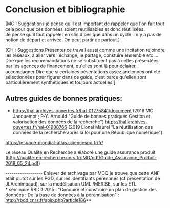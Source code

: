 # Conclusion et bibliographie

[MC : Suggestions
je pense qu'il est important de  rappeler que l'on fait tout cela pour que ces données soient réutilisables et donc réutilisées.  
Je pense qu'il faut rappeler en clin d'oeil que dans un cycle il n'y a pas de notion de départ et arrivée. On peut partir de partout.]


[CH : Suggestions
Présenter ce travail aussi comme une incitation  rejoindre les réseaux, à aller vers l'échange, le partage, constuire ensemble etc ...
Dire que les recommandations ne se substituent pas à celles présentées par les agences de financement, qu'elles sont là pour éclairer, accompagner
Dire que si certaines pésentations assez anciennes ont été sélectionnées pour figurer dans ce guide, c'est parce qu'elles sont particulièrement synthétiques et toujours actuelles ]








##  Autres guides de bonnes pratiques:
            
   * <https://hal.archives-ouvertes.fr/hal-01275841/document> (2016 MC Jacquemot ; P-Y. Arnould "Guide de bonnes pratiques Gestion et valorisation des données de la recherche")        <https://hal.archives-ouvertes.fr/hal-01908766> (2019 Lionel Maurel "La réutilisation des données de la recherche après la loi pour une République numérique")
        
<https://espace-mondial-atlas.sciencespo.fr/fr/>


Le réseau Qualité en Recherche a élaboré une guide assurance produit (http://qualite-en-recherche.cnrs.fr/IMG/pdf/Guide_Assurance_Produit-2019_05_24.pdf)

------------------ Enlever de archivage par MCQ
je trouve que cette ANF était plutot  sur les PGD, sur les identifiants pérennnes (cf presentation de JLArchimbaud), sur la modélisation UML /MERISE, sur les ETL        
     * séminaire RBDD 2015 : "Conduire et construire un plan de gestion des données : De la base de données à la pérennisation" : <http://rbdd.cnrs.fr/spip.php?article186>**
